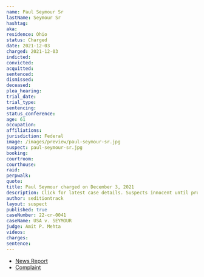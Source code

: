 ```yaml
---
name: Paul Seymour Sr
lastName: Seymour Sr
hashtag:
aka:
residence: Ohio
status: Charged
date: 2021-12-03
charged: 2021-12-03
indicted:
convicted:
acquitted:
sentenced:
dismissed:
deceased:
plea_hearing:
trial_date:
trial_type:
sentencing:
status_conference:
age: 61
occupation:
affiliations:
jurisdiction: Federal
image: /images/preview/paul-seymour-sr.jpg
suspect: paul-seymour-sr.jpg
booking:
courtroom:
courthouse:
raid:
perpwalk:
quote:
title: Paul Seymour charged on December 3, 2021
description: Click for latest case details. Suspects innocent until proven guilty.
author: seditiontrack
layout: suspect
published: true
caseNumber: 22-cr-0041
caseName: USA v. SEYMOUR
judge: Amit P. Mehta
videos:
charges:
sentence:
---
```

- [News Report](https://www.cincinnati.com/story/news/crime/2021/12/17/january-6-butler-county-men-charged-capitol-attack/8943857002/)
- [Complaint](https://extremism.gwu.edu/sites/g/files/zaxdzs2191/f/Paul%20Lee%20Seymour%20Sr.%20and%20Jr.%20Criminal%20Complaint.pdf)
